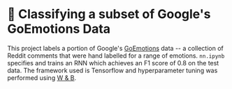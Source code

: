 # :brain: Classifying a subset of Google's GoEmotions Data

This project labels a portion of Google's [GoEmotions](https://github.com/google-research/google-research/tree/master/goemotions) data -- a collection of Reddit comments that were hand labelled for a range of emotions. `nn.ipynb` specifies and trains an RNN which achieves an F1 score of 0.8 on the test data. The framework used is Tensorflow and hyperparameter tuning was performed using [W & B](https://wandb.ai/).

